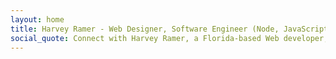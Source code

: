 ```yaml
---
layout: home
title: Harvey Ramer - Web Designer, Software Engineer (Node, JavaScript), Cloud Architect
social_quote: Connect with Harvey Ramer, a Florida-based Web developer, through his website.
---
```

